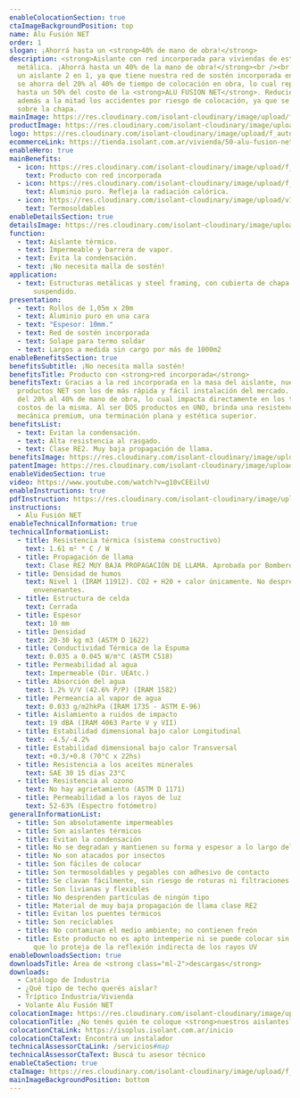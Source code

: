```yaml
---
enableColocationSection: true
ctaImageBackgroundPosition: top
name: Alu Fusión NET
order: 1
slogan: ¡Ahorrá hasta un <strong>40% de mano de obra!</strong>
description: <strong>Aislante con red incorporada para viviendas de estructura
  metálica. ¡Ahorrá hasta un 40% de la mano de obra!</strong><br /><br />Al ser
  un aislante 2 en 1, ya que tiene nuestra red de sostén incorporada en la masa,
  se ahorra del 20% al 40% de tiempo de colocación en obra, lo cual representa
  hasta un 50% del costo de la <strong>ALU FUSION NET</strong>. Reduciendo
  además a la mitad los accidentes por riesgo de colocación, ya que se trabaja
  sobre la chapa.
mainImage: https://res.cloudinary.com/isolant-cloudinary/image/upload/f_auto,q_auto:good/website-2021/products/alu-fusion-net/isolant-aislantes-linea-galpones-y-tinglados-alu-stark-net-imagen-fondo.jpg
productImage: https://res.cloudinary.com/isolant-cloudinary/image/upload/f_auto,q_auto:good/website-2021/products/alu-fusion-net/isolant-aislantes-linea-vivienda-alu-fusion-net-producto-rollo.webp
logo: https://res.cloudinary.com/isolant-cloudinary/image/upload/f_auto,q_auto:good/website-2021/products/alu-fusion-net/isolant-aislantes-linea-vivienda-alu-fusion-net-logo.png
ecommerceLink: https://tienda.isolant.com.ar/vivienda/50-alu-fusion-net.html
enableHero: true
mainBenefits:
  - icon: https://res.cloudinary.com/isolant-cloudinary/image/upload/f_auto,q_auto:good/website-2021/products/alu-fusion-net/isolant-aislantes-linea-vivienda-alu-fusion-net-beneficio-1.svg
    text: Producto con red incorporada
  - icon: https://res.cloudinary.com/isolant-cloudinary/image/upload/f_auto,q_auto:good/website-2021/products/alu-fusion-net/isolant-aislantes-linea-vivienda-alu-fusion-net-beneficio-2.svg
    text: Aluminio puro. Refleja la radiación calórica.
  - icon: https://res.cloudinary.com/isolant-cloudinary/image/upload/v1635429089/website-2021/products/alu-fusion-net/isolant-aislantes-linea-vivienda-alu-fusion-net-beneficio-3.svg
    text: Termosoldables
enableDetailsSection: true
detailsImage: https://res.cloudinary.com/isolant-cloudinary/image/upload/f_auto,q_auto:good/website-2021/products/alu-fusion-net/isolant-aislantes-linea-vivienda-alu-fusion-net-imagen-detalle-producto.jpg
function:
  - text: Aislante térmico.
  - text: Impermeable y barrera de vapor.
  - text: Evita la condensación.
  - text: ¡No necesita malla de sostén!
application:
  - text: Estructuras metálicas y steel framing, con cubierta de chapa y cielorraso
      suspendido.
presentation:
  - text: Rollos de 1,05m x 20m
  - text: Aluminio puro en una cara
  - text: "Espesor: 10mm."
  - text: Red de sostén incorporada
  - text: Solape para termo soldar
  - text: Largos a medida sin cargo por más de 1000m2
enableBenefitsSection: true
benefitsSubtitle: ¡No necesita malla sostén!
benefitsTitle: Producto con <strong>red incorporada</strong>
benefitsText: Gracias a la red incorporada en la masa del aislante, nuestros
  productos NET son los de más rápida y fácil instalación del mercado. Ahorran
  del 20% al 40% de mano de obra, lo cual impacta directamente en los tiempos y
  costos de la misma. Al ser DOS productos en UNO, brinda una resistencia
  mecánica premium, una terminación plana y estética superior.
benefitsList:
  - text: Evitan la condensación.
  - text: Alta resistencia al rasgado.
  - text: Clase RE2. Muy baja propagación de llama.
benefitsImage: https://res.cloudinary.com/isolant-cloudinary/image/upload/f_auto,q_auto:good/website-2021/products/alu-fusion-net/isolant-aislantes-linea-vivienda-alu-fusion-net-beneficio-exclusivo.jpg
patentImage: https://res.cloudinary.com/isolant-cloudinary/image/upload/f_auto,q_auto:good/website-2021/products/alu-fusion-net/isolant-aislantes-linea-vivienda-alu-fusion-net-patente.png
enableVideoSection: true
video: https://www.youtube.com/watch?v=g10vCEEilvU
enableInstructions: true
pdfInstruction: https://res.cloudinary.com/isolant-cloudinary/image/upload/v1658315606/website-2021/downloads/colocacion-alu-fusion-net.pdf
instructions:
  - Alu Fusión NET
enableTechnicalInformation: true
technicalInformationList:
  - title: Resistencia térmica (sistema constructivo)
    text: 1.61 m² * C / W
  - title: Propagación de llama
    text: Clase RE2 MUY BAJA PROPAGACIÓN DE LLAMA. Aprobada por Bomberos Argentina.
  - title: Densidad de humos
    text: Nivel 1 (IRAM 11912). CO2 + H20 + calor únicamente. No desprende gases
      envenenantes.
  - title: Estructura de celda
    text: Cerrada
  - title: Espesor
    text: 10 mm
  - title: Densidad
    text: 20-30 kg m3 (ASTM D 1622)
  - title: Conductividad Térmica de la Espuma
    text: 0.035 a 0.045 W/m°C (ASTM C518)
  - title: Permeabilidad al agua
    text: Impermeable (Dir. UEAtc.)
  - title: Absorción del agua
    text: 1.2% V/V (42.6% P/P) (IRAM 1582)
  - title: Permeancia al vapor de agua
    text: 0.033 g/m2hkPa (IRAM 1735 - ASTM E-96)
  - title: Aislamiento a ruidos de impacto
    text: 19 dBA (IRAM 4063 Parte V y VII)
  - title: Estabilidad dimensional bajo calor Longitudinal
    text: -4.5/-4.2%
  - title: Estabilidad dimensional bajo calor Transversal
    text: +0.3/+0.8 (70°C x 22hs)
  - title: Resistencia a los aceites minerales
    text: SAE 30 15 días 23°C
  - title: Resistencia al ozono
    text: No hay agrietamiento (ASTM D 1171)
  - title: Permeabilidad a los rayos de luz
    text: 52-63% (Espectro fotómetro)
generalInformationList:
  - title: Son absolutamente impermeables
  - title: Son aislantes térmicos
  - title: Evitan la condensación
  - title: No se degradan y mantienen su forma y espesor a lo largo del tiempo
  - title: No son atacados por insectos
  - title: Son fáciles de colocar
  - title: Son termosoldables y pegables con adhesivo de contacto
  - title: Se clavan fácilmente, sin riesgo de roturas ni filtraciones
  - title: Son livianas y flexibles
  - title: No desprenden partículas de ningún tipo
  - title: Material de muy baja propagación de llama clase RE2
  - title: Evitan los puentes térmicos
  - title: Son reciclables
  - title: No contaminan el medio ambiente; no contienen freón
  - title: Este producto no es apto intemperie ni se puede colocar sin un cielorraso
      que lo proteja de la reflexión indirecta de los rayos UV
enableDownloadsSection: true
downloadsTitle: Área de <strong class="ml-2">descargas</strong>
downloads:
  - Catálogo de Industria
  - ¿Qué tipo de techo querés aislar?
  - Tríptico Industria/Vivienda
  - Volante Alu Fusión NET
colocationImage: https://res.cloudinary.com/isolant-cloudinary/image/upload/f_auto,q_auto:good/website-2021/owners/homepage/isolant-aislantes-duenos-e-inquilinos-isoplus-colocation.jpg
colocationTitle: ¿No tenés quién te coloque <strong>nuestros aislantes?</strong>
colocationCtaLink: https://isoplus.isolant.com.ar/inicio
colocationCtaText: Encontrá un instalador
technicalAssessorCtaLink: /servicios#map
technicalAssessorCtaText: Buscá tu asesor técnico
enableCtaSection: true
ctaImage: https://res.cloudinary.com/isolant-cloudinary/image/upload/f_auto,q_auto:good/website-2021/products/alu-fusion-net/isolant-aislantes-linea-galpones-y-tinglados-alu-stark-net-cta-imagen.jpg
mainImageBackgroundPosition: bottom
---
```

